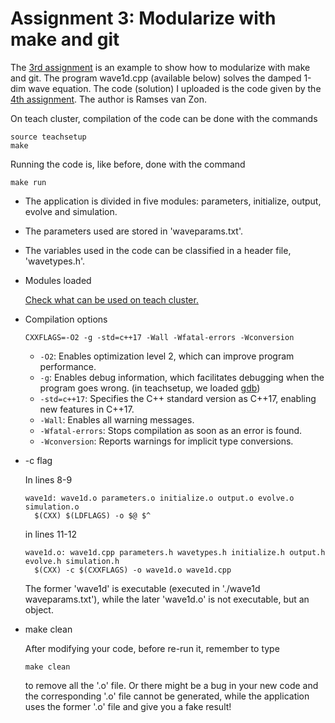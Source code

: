 # Assignment 3: Modularize with make and git
The [3rd assignment](https://education.scinet.utoronto.ca/mod/assign/view.php?id=2169) is an example to show how to modularize with make and git. The program wave1d.cpp (available below) solves the damped 1-dim wave equation. The code (solution) I uploaded is the code given by the [4th assignment](). The author is Ramses van Zon.

On teach cluster, compilation of the code can be done with the commands

```
source teachsetup
make
```

Running the code is, like before, done with the command 

```
make run
```

- The application is divided in five modules: parameters, initialize, output, evolve and simulation.
- The parameters used are stored in 'waveparams.txt'.

- The variables used in the code can be classified in a header file,  'wavetypes.h'.

- Modules loaded

  [Check what can be used on teach cluster.](https://docs.scinet.utoronto.ca/index.php/Teach)

- Compilation options

  ```
  CXXFLAGS=-O2 -g -std=c++17 -Wall -Wfatal-errors -Wconversion
  ```

  - `-O2`: Enables optimization level 2, which can improve program performance.
  - `-g`: Enables debug information, which facilitates debugging when the program goes wrong. (in teachsetup, we loaded [gdb](https://www.sourceware.org/gdb/))
  - `-std=c++17`: Specifies the C++ standard version as C++17, enabling new features in C++17.
  - `-Wall`: Enables all warning messages.
  - `-Wfatal-errors`: Stops compilation as soon as an error is found.
  - `-Wconversion`: Reports warnings for implicit type conversions.

- -c flag

  In lines 8-9

  ```
  wave1d: wave1d.o parameters.o initialize.o output.o evolve.o simulation.o
  	$(CXX) $(LDFLAGS) -o $@ $^
  ```

  in lines 11-12

  ```
  wave1d.o: wave1d.cpp parameters.h wavetypes.h initialize.h output.h evolve.h simulation.h
  	$(CXX) -c $(CXXFLAGS) -o wave1d.o wave1d.cpp
  ```

  The former 'wave1d' is executable (executed in './wave1d waveparams.txt'), while the later 'wave1d.o' is not executable, but an object.

- make clean

  After modifying your code, before re-run it, remember to type 

  ```
  make clean
  ```

  to remove all the '.o' file. Or there might be a bug in your new code and the corresponding '.o' file cannot be generated, while the application uses the former '.o' file and give you a fake result!
